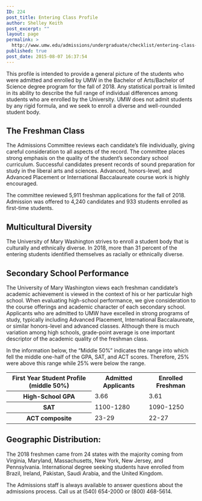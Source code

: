 ```yaml
---
ID: 224
post_title: Entering Class Profile
author: Shelley Keith
post_excerpt: ""
layout: page
permalink: >
  http://www.umw.edu/admissions/undergraduate/checklist/entering-class-profile/
published: true
post_date: 2015-08-07 16:37:54
---
```

This profile is intended to provide a general picture of the students who were admitted and enrolled by UMW in the Bachelor of Arts/Bachelor of Science degree program for the fall of 2018. Any statistical portrait is limited in its ability to describe the full range of individual differences among students who are enrolled by the University. UMW does not admit students by any rigid formula, and we seek to enroll a diverse and well-rounded student body.
<h2>The Freshman Class</h2>
The Admissions Committee reviews each candidate’s file individually, giving careful consideration to all aspects of the record. The committee places strong emphasis on the quality of the student’s secondary school curriculum. Successful candidates present records of sound preparation for study in the liberal arts and sciences. Advanced, honors-level, and Advanced Placement or International Baccalaureate course work is highly encouraged.

The committee reviewed 5,911 freshman applications for the fall of 2018. Admission was offered to 4,240 candidates and 933 students enrolled as first-time students.
<h2>Multicultural Diversity</h2>
The University of Mary Washington strives to enroll a student body that is culturally and ethnically diverse. In 2018, more than 31 percent of the entering students identified themselves as racially or ethnically diverse.
<h2>Secondary School Performance</h2>
The University of Mary Washington views each freshman candidate’s academic achievement is viewed in the context of his or her particular high school. When evaluating high-school performance, we give consideration to the course offerings and academic character of each secondary school. Applicants who are admitted to UMW have excelled in strong programs of study, typically including Advanced Placement, International Baccalaureate, or similar honors-level and advanced classes. Although there is much variation among high schools, grade-point average is one important descriptor of the academic quality of the freshman class.

In the information below, the “Middle 50%” indicates the range into which fell the middle one-half of the GPA, SAT, and ACT scores. Therefore, 25% were above this range while 25% were below the range.
<table border="0" width="100%" cellspacing="0" cellpadding="0">
<tbody>
<tr>
<th>First Year Student Profile (middle 50%)</th>
<th>Admitted Applicants</th>
<th>Enrolled Freshman</th>
</tr>
<tr>
<th>High-School GPA</th>
<td>3.66</td>
<td>3.61</td>
</tr>
<tr>
<th>SAT</th>
<td>1100-1280</td>
<td>1090-1250</td>
</tr>
<tr>
<th>ACT composite</th>
<td>23-29</td>
<td>22-27</td>
</tr>
</tbody>
</table>
<h2>Geographic Distribution:</h2>
The 2018 freshmen came from 24 states with the majority coming from Virginia, Maryland, Massachusetts, New York, New Jersey, and Pennsylvania. International degree seeking students have enrolled from Brazil, Ireland, Pakistan, Saudi Arabia, and the United Kingdom.

The Admissions staff is always available to answer questions about the admissions process. Call us at (540) 654-2000 or (800) 468-5614.